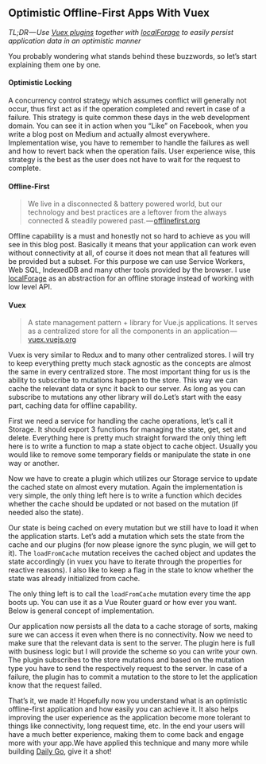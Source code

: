 ## Optimistic Offline-First Apps With Vuex

_TL;DR — Use_ [_Vuex plugins_](https://vuex.vuejs.org/guide/plugins.html) _together with_ [_localForage_](https://github.com/localForage/localForage) _to easily persist application data in an optimistic manner_

You probably wondering what stands behind these buzzwords, so let’s start explaining them one by one.

#### Optimistic Locking

A concurrency control strategy which assumes conflict will generally not occur, thus first act as if the operation completed and revert in case of a failure. This strategy is quite common these days in the web development domain. You can see it in action when you “Like” on Facebook, when you write a blog post on Medium and actually almost everywhere. Implementation wise, you have to remember to handle the failures as well and how to revert back when the operation fails. User experience wise, this strategy is the best as the user does not have to wait for the request to complete.

#### Offline-First
> We live in a disconnected &amp; battery powered world, but our technology and best practices are a leftover from the always connected &amp; steadily powered past. — [offlinefirst.org](http://offlinefirst.org/)

Offline capability is a must and honestly not so hard to achieve as you will see in this blog post. Basically it means that your application can work even without connectivity at all, of course it does not mean that all features will be provided but a subset. For this purpose we can use Service Workers, Web SQL, IndexedDB and many other tools provided by the browser. I use [localForage](https://github.com/localForage/localForage) as an abstraction for an offline storage instead of working with low level API.

#### Vuex
> A state management pattern + library for Vue.js applications. It serves as a centralized store for all the components in an application — [vuex.vuejs.org](https://vuex.vuejs.org/)

Vuex is very similar to Redux and to many other centralized stores. I will try to keep everything pretty much stack agnostic as the concepts are almost the same in every centralized store. The most important thing for us is the ability to subscribe to mutations happen to the store. This way we can cache the relevant data or sync it back to our server. As long as you can subscribe to mutations any other library will do.Let’s start with the easy part, caching data for offline capability.

First we need a service for handling the cache operations, let’s call it Storage. It should export 3 functions for managing the state, get, set and delete. Everything here is pretty much straight forward the only thing left here is to write a function to map a state object to cache object. Usually you would like to remove some temporary fields or manipulate the state in one way or another.




Now we have to create a plugin which utilizes our Storage service to update the cached state on almost every mutation. Again the implementation is very simple, the only thing left here is to write a function which decides whether the cache should be updated or not based on the mutation (if needed also the state).




Our state is being cached on every mutation but we still have to load it when the application starts. Let’s add a mutation which sets the state from the cache and our plugins (for now please ignore the sync plugin, we will get to it). The `loadFromCache` mutation receives the cached object and updates the state accordingly (in vuex you have to iterate through the properties for reactive reasons). I also like to keep a flag in the state to know whether the state was already initialized from cache.




The only thing left is to call the `loadFromCache` mutation every time the app boots up. You can use it as a Vue Router guard or how ever you want. Below is general concept of implementation.




Our application now persists all the data to a cache storage of sorts, making sure we can access it even when there is no connectivity. Now we need to make sure that the relevant data is sent to the server. The plugin here is full with business logic but I will provide the scheme so you can write your own. The plugin subscribes to the store mutations and based on the mutation type you have to send the respectively request to the server. In case of a failure, the plugin has to commit a mutation to the store to let the application know that the request failed.




That’s it, we made it! Hopefully now you understand what is an optimistic offline-first application and how easily you can achieve it. It also helps improving the user experience as the application become more tolerant to things like connectivity, long request time, etc. In the end your users will have a much better experience, making them to come back and engage more with your app.We have applied this technique and many more while building [Daily Go](https://www.producthunt.com/posts/daily-go/), give it a shot!
